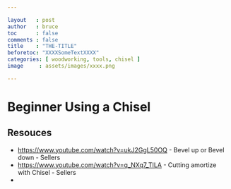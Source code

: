 ```yaml
---

layout   : post
author   : bruce
toc      : false
comments : false
title    : "THE-TITLE"
beforetoc: "XXXXSomeTextXXXX"
categories: [ woodworking, tools, chisel ]
image     : assets/images/xxxx.png

---
```


# Beginner Using a Chisel



## Resouces

- https://www.youtube.com/watch?v=ukJ2GgL50OQ - Bevel up or Bevel down - Sellers
- https://www.youtube.com/watch?v=q_NXq7_TILA - Cutting amortize with Chisel - Sellers
- 
